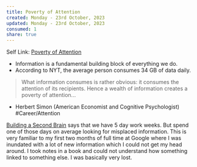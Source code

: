 ```yaml
---
title: Poverty of Attention
created: Monday - 23rd October, 2023
updated: Monday - 23rd October, 2023
consumed: 1
share: true
---
```


Self Link: [Poverty of Attention](Poverty%20of%20Attention.md)

* Information is a fundamental building block of everything we do.
* According to NYT, the average person consumes 34 GB of data daily.

 > 
 > What information consumes is rather obvious: it consumes the attention of its recipients. Hence a wealth of information creates a poverty of attention...

- Herbert Simon (American Economist and Cognitive Psychologist) #Career/Attention

[Building a Second Brain](./Building%20a%20Second%20Brain.md#^Chapter2) says that we have 5 day work weeks. But spend one of those days on average looking for misplaced information. This is very familiar to my first two months of full time at Google where I was inundated with a lot of new information which I could not get my head around. I took notes in a book and could not understand how something linked to something else. I was basically very lost.
